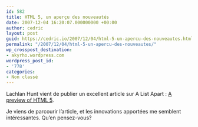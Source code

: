 ```yaml
---
id: 582
title: HTML 5, un aperçu des nouveautés
date: 2007-12-04 16:20:07.000000000 +00:00
author: cedric
layout: post
guid: https://cedric.io/2007/12/04/html-5-un-apercu-des-nouveautes.html
permalink: "/2007/12/04/html-5-un-apercu-des-nouveautes/"
wp_crosspost_destination:
- akyrho.wordpress.com
wordpress_post_id:
- '778'
categories:
- Non classé
---
```

Lachlan Hunt vient de publier un excellent article sur A List Apart : [A preview of HTML 5](http://www.alistapart.com/articles/previewofhtml5).

Je viens de parcourir l’article, et les innovations apportées me semblent intéressantes. Qu’en pensez-vous?